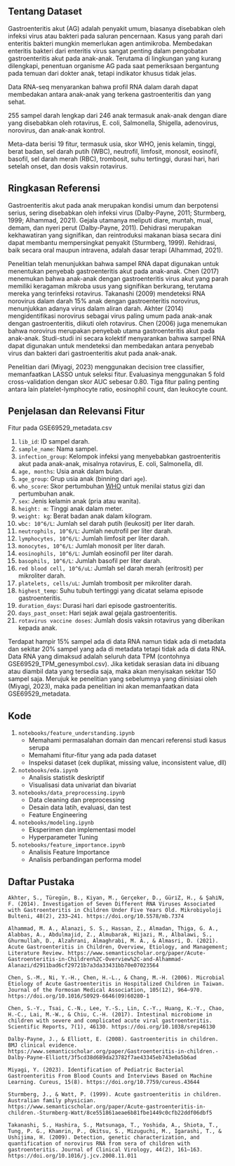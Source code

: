 ## Tentang Dataset

Gastroenteritis akut (AG) adalah penyakit umum, biasanya disebabkan oleh infeksi virus atau bakteri pada saluran pencernaan. Kasus yang parah dari enteritis bakteri mungkin memerlukan agen antimikroba. Membedakan enteritis bakteri dari enteritis virus sangat penting dalam pengobatan gastroenteritis akut pada anak-anak. Terutama di lingkungan yang kurang dilengkapi, penentuan organisme AG pada saat pemeriksaan bergantung pada temuan dari dokter anak, tetapi indikator khusus tidak jelas.

Data RNA-seq menyarankan bahwa profil RNA dalam darah dapat membedakan antara anak-anak yang terkena gastroenteritis dan yang sehat.

255 sampel darah lengkap dari 246 anak termasuk anak-anak dengan diare yang disebabkan oleh rotavirus, E. coli, Salmonella, Shigella, adenovirus, norovirus, dan anak-anak kontrol.

Meta-data berisi 19 fitur, termasuk usia, skor WHO, jenis kelamin, tinggi, berat badan, sel darah putih (WBC), neutrofil, limfosit, monosit, eosinofil, basofil, sel darah merah (RBC), trombosit, suhu tertinggi, durasi hari, hari setelah onset, dan dosis vaksin rotavirus.

## Ringkasan Referensi

Gastroenteritis akut pada anak merupakan kondisi umum dan berpotensi serius, sering disebabkan oleh infeksi virus (Dalby-Payne, 2011; Sturmberg, 1999; Alhammad, 2021). Gejala utamanya meliputi diare, muntah, mual, demam, dan nyeri perut (Dalby-Payne, 2011). Dehidrasi merupakan kekhawatiran yang signifikan, dan reintroduksi makanan biasa secara dini dapat membantu mempersingkat penyakit (Sturmberg, 1999). Rehidrasi, baik secara oral maupun intravena, adalah dasar terapi (Alhammad, 2021).

Penelitian telah menunjukkan bahwa sampel RNA dapat digunakan untuk menentukan penyebab gastroenteritis akut pada anak-anak. Chen (2017) menemukan bahwa anak-anak dengan gastroenteritis virus akut yang parah memiliki keragaman mikroba usus yang signifikan berkurang, terutama mereka yang terinfeksi rotavirus. Takanashi (2009) mendeteksi RNA norovirus dalam darah 15% anak dengan gastroenteritis norovirus, menunjukkan adanya virus dalam aliran darah. Akhter (2014) mengidentifikasi norovirus sebagai virus paling umum pada anak-anak dengan gastroenteritis, diikuti oleh rotavirus. Chen (2006) juga menemukan bahwa norovirus merupakan penyebab utama gastroenteritis akut pada anak-anak. Studi-studi ini secara kolektif menyarankan bahwa sampel RNA dapat digunakan untuk mendeteksi dan membedakan antara penyebab virus dan bakteri dari gastroenteritis akut pada anak-anak.

Penelitian dari (Miyagi, 2023) menggunakan decision tree classifier, memanfaatkan LASSO untuk seleksi fitur. Evaluasinya menggunakan 5 fold cross-validation dengan skor AUC sebesar 0.80. Tiga fitur paling penting antara lain platelet-lymphocyte ratio, eosinophil count, dan leukocyte count.

## Penjelasan dan Relevansi Fitur

Fitur pada GSE69529_metadata.csv
1. `lib_id`: ID sampel darah.
2. `sample_name`: Nama sampel.
3. `infection_group`: Kelompok infeksi yang menyebabkan gastroenteritis akut pada anak-anak, misalnya rotavirus, E. coli, Salmonella, dll.
4. `age, months`: Usia anak dalam bulan.
5. `age_group`: Grup usia anak (binning dari `age`).
6. `who_score`: Skor pertumbuhan [WHO](https://www.who.int/publications/i/item/9789241547635) untuk menilai status gizi dan pertumbuhan anak.
7. `sex`: Jenis kelamin anak (pria atau wanita).
8. `height: m`: Tinggi anak dalam meter.
9. `weight: kg`: Berat badan anak dalam kilogram.
10. `wbc: 10^6/L`: Jumlah sel darah putih (leukosit) per liter darah.
11. `neutrophils, 10^6/L`: Jumlah neutrofil per liter darah.
12. `lymphocytes, 10^6/L`: Jumlah limfosit per liter darah.
13. `monocytes, 10^6/L`: Jumlah monosit per liter darah.
14. `eosinophils, 10^6/L`: Jumlah eosinofil per liter darah.
15. `basophils, 10^6/L`: Jumlah basofil per liter darah.
16. `red blood cell, 10^6/uL`: Jumlah sel darah merah (eritrosit) per mikroliter darah.
17. `platelets, cells/uL`: Jumlah trombosit per mikroliter darah.
18. `highest_temp`: Suhu tubuh tertinggi yang dicatat selama episode gastroenteritis.
19. `duration_days`: Durasi hari dari episode gastroenteritis.
20. `days_past_onset`: Hari sejak awal gejala gastroenteritis.
21. `rotavirus vaccine doses`: Jumlah dosis vaksin rotavirus yang diberikan kepada anak.

Terdapat hampir 15% sampel ada di data RNA namun tidak ada di metadata dan sekitar 20% sampel yang ada di metadata tetapi tidak ada di data RNA. Data RNA yang dimaksud adalah seluruh data TPM (contohnya GSE69529_TPM_genesymbol.csv). Jika ketidak serasian data ini dibuang atau diambil data yang tersedia saja, maka akan menyisakan sekitar 150 sampel saja. Merujuk ke penelitian yang sebelumnya yang diinisiasi oleh (Miyagi, 2023), maka pada penelitian ini akan memanfaatkan data GSE69529_metadata.

## Kode
1. `notebooks/feature_understanding.ipynb`
    - Memahami permasalahan domain dan mencari referensi studi kasus serupa
    - Memahami fitur-fitur yang ada pada dataset
    - Inspeksi dataset (cek duplikat, missing value, inconsistent value, dll)
1. `notebooks/eda.ipynb`
    - Analisis statistik deskriptif
    - Visualisasi data univariat dan bivariat
1. `notebooks/data_preprocessing.ipynb`
    - Data cleaning dan preprocessing
    - Desain data latih, evaluasi, dan test
    - Feature Engineering
1. `notebooks/modeling.ipynb`
    - Eksperimen dan implementasi model
    - Hyperparameter Tuning
1. `notebooks/feature_importance.ipynb`
    - Analisis Feature Importance
    - Analisis perbandingan performa model

## Daftar Pustaka

```
Akhter, S., Türegün, B., Kiyan, M., Gerçeker, D., Güri̇Z, H., & Şahi̇N, F. (2014). Investigation of Seven Different RNA Viruses Associated with Gastroenteritis in Children Under Five Years Old. Mikrobiyoloji Bulteni, 48(2), 233–241. https://doi.org/10.5578/mb.7374

Alhammad, M. A., Alanazi, S. S., Hassan, Z., Almadan, Thiga, G. A., Alabbas, A., Abdulmajid, Z., Almubarak, Hijazi, M., Albalawi, S., Ghurmullah, D., Alzahrani, Almaghrabi, M. A., & Almasri, D. (2021). Acute Gastroenteritis in Children, Overview, Etiology, and Management; Literature Review. https://www.semanticscholar.org/paper/Acute-Gastroenteritis-in-Children%2C-Overview%2C-and-Alhammad-Alanazi/d2911bad6cf29721b7a3da33431bb70e07023564

Chen, S.-M., Ni, Y.-H., Chen, H.-L., & Chang, M.-H. (2006). Microbial Etiology of Acute Gastroenteritis in Hospitalized Children in Taiwan. Journal of the Formosan Medical Association, 105(12), 964–970. https://doi.org/10.1016/S0929-6646(09)60280-1

Chen, S.-Y., Tsai, C.-N., Lee, Y.-S., Lin, C.-Y., Huang, K.-Y., Chao, H.-C., Lai, M.-W., & Chiu, C.-H. (2017). Intestinal microbiome in children with severe and complicated acute viral gastroenteritis. Scientific Reports, 7(1), 46130. https://doi.org/10.1038/srep46130

Dalby-Payne, J., & Elliott, E. (2008). Gastroenteritis in children. BMJ clinical evidence. https://www.semanticscholar.org/paper/Gastroenteritis-in-children.-Dalby-Payne-Elliott/3f5cd38d689da23782f7ae43345eb743e0a5b6ad

Miyagi, Y. (2023). Identification of Pediatric Bacterial Gastroenteritis From Blood Counts and Interviews Based on Machine Learning. Cureus, 15(8). https://doi.org/10.7759/cureus.43644

Sturmberg, J., & Watt, P. (1999). Acute gastroenteritis in children. Australian family physician. https://www.semanticscholar.org/paper/Acute-gastroenteritis-in-children.-Sturmberg-Watt/8ce551861aeae6b81fbe1449c0cfb22ddf06dbf5

Takanashi, S., Hashira, S., Matsunaga, T., Yoshida, A., Shiota, T., Tung, P. G., Khamrin, P., Okitsu, S., Mizuguchi, M., Igarashi, T., & Ushijima, H. (2009). Detection, genetic characterization, and quantification of norovirus RNA from sera of children with gastroenteritis. Journal of Clinical Virology, 44(2), 161–163. https://doi.org/10.1016/j.jcv.2008.11.011
```
